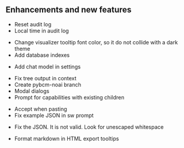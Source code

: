 ## Enhancements and new features

- Reset audit log
- Local time in audit log
+ Change visualizer tooltip font color, so it do not collide with a dark theme
+ Add database indexes
- Add chat model in settings
+ Fix tree output in context
+ Create pybcm-noai branch
+ Modal dialogs
+ Prompt for capabilities with existing children
- Accept when pasting
- Fix example JSON in sw prompt
+ Fix the JSON. It is not valid. Look for unescaped whitespace
- Format markdown in HTML export tooltips



